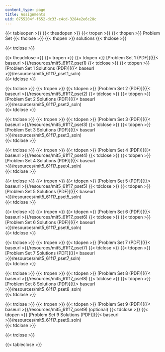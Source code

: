 ```yaml
---
content_type: page
title: Assignments
uid: 0755204f-f652-dc33-c4cd-3284e2e6c28c
---
```


{{< tableopen >}}
{{< theadopen >}}
{{< tropen >}}
{{< thopen >}}
Problem Set
{{< thclose >}}
{{< thopen >}}
solutions
{{< thclose >}}

{{< trclose >}}

{{< theadclose >}}
{{< tropen >}}
{{< tdopen >}}
[Problem Set 1 (PDF)]({{< baseurl >}}/resources/mit5_61f17_pset1)
{{< tdclose >}}
{{< tdopen >}}
﻿[Problem Set 1 Solutions (PDF)]({{< baseurl >}}/resources/mit5_61f17_pset1_soln)  
{{< tdclose >}}

{{< trclose >}}
{{< tropen >}}
{{< tdopen >}}
[Problem Set 2 (PDF)]({{< baseurl >}}/resources/mit5_61f17_pset2)
{{< tdclose >}}
{{< tdopen >}}
 [Problem Set 2 Solutions (PDF)]({{< baseurl >}}/resources/mit5_61f17_pset2_soln)    
{{< tdclose >}}

{{< trclose >}}
{{< tropen >}}
{{< tdopen >}}
[Problem Set 3 (PDF)]({{< baseurl >}}/resources/mit5_61f17_pset3)
{{< tdclose >}}
{{< tdopen >}}
﻿[Problem Set 3 Solutions (PDF)]({{< baseurl >}}/resources/mit5_61f17_pset3_soln)  
{{< tdclose >}}

{{< trclose >}}
{{< tropen >}}
{{< tdopen >}}
[Problem Set 4 (PDF)]({{< baseurl >}}/resources/mit5_61f17_pset4)
{{< tdclose >}}
{{< tdopen >}}
﻿[Problem Set 4 Solutions (PDF)]({{< baseurl >}}/resources/mit5_61f17_pset4_soln)  
{{< tdclose >}}

{{< trclose >}}
{{< tropen >}}
{{< tdopen >}}
[Problem Set 5 (PDF)]({{< baseurl >}}/resources/mit5_61f17_pset5)
{{< tdclose >}}
{{< tdopen >}}
 [Problem Set 5 Solutions (PDF)]({{< baseurl >}}/resources/mit5_61f17_pset5_soln)  
{{< tdclose >}}

{{< trclose >}}
{{< tropen >}}
{{< tdopen >}}
[Problem Set 6 (PDF)]({{< baseurl >}}/resources/mit5_61f17_pset6)
{{< tdclose >}}
{{< tdopen >}}
﻿[Problem Set 6 Solutions (PDF)]({{< baseurl >}}/resources/mit5_61f17_pset6_soln)  
{{< tdclose >}}

{{< trclose >}}
{{< tropen >}}
{{< tdopen >}}
[Problem Set 7 (PDF)]({{< baseurl >}}/resources/mit5_61f17_pset7)
{{< tdclose >}}
{{< tdopen >}}
﻿[Problem Set 7 Solutions (PDF)]({{< baseurl >}}/resources/mit5_61f17_pset7_soln)  
{{< tdclose >}}

{{< trclose >}}
{{< tropen >}}
{{< tdopen >}}
[Problem Set 8 (PDF)]({{< baseurl >}}/resources/mit5_61f17_pset8)
{{< tdclose >}}
{{< tdopen >}}
 [Problem Set 8 Solutions (PDF)]({{< baseurl >}}/resources/mit5_61f17_pset8_soln)  
{{< tdclose >}}

{{< trclose >}}
{{< tropen >}}
{{< tdopen >}}
[Problem Set 9 (PDF)]({{< baseurl >}}/resources/mit5_61f17_pset9) (optional)
{{< tdclose >}}
{{< tdopen >}}
﻿[Problem Set 9 Solutions (PDF)]({{< baseurl >}}/resources/mit5_61f17_pset9_soln)  
{{< tdclose >}}

{{< trclose >}}

{{< tableclose >}}